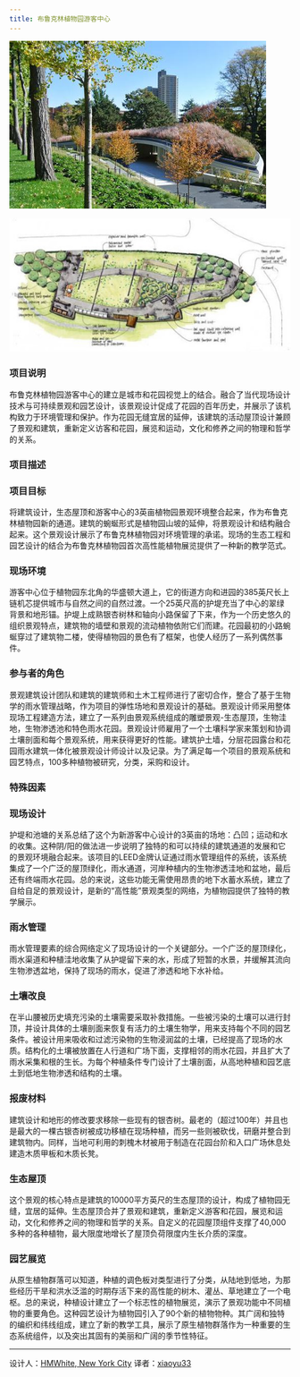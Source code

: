 ```yaml
---
title: 布鲁克林植物园游客中心
---
```


![布鲁克林植物园游客中心](/img/blkl-1.jpg)

![布鲁克林植物园游客中心](/img/blkl-2.jpg)

### 项目说明 ###

布鲁克林植物园游客中心的建立是城市和花园视觉上的结合。融合了当代现场设计技术与可持续景观和园艺设计，该景观设计促成了花园的百年历史，并展示了该机构致力于环境管理和保护。作为花园无缝宜居的延伸，该建筑的活动屋顶设计兼顾了景观和建筑，重新定义访客和花园，展览和运动，文化和修养之间的物理和哲学的关系。

### 项目描述 ###

### 项目目标 ###

将建筑设计，生态屋顶和游客中心的3英亩植物园景观环境整合起来，作为布鲁克林植物园新的通道。建筑的蜿蜒形式是植物园山坡的延伸，将景观设计和结构融合起来。这个景观设计展示了布鲁克林植物园对环境管理的承诺。现场的生态工程和园艺设计的结合为布鲁克林植物园首次高性能植物展览提供了一种新的教学范式。

### 现场环境 ###

游客中心位于植物园东北角的华盛顿大道上，它的街道方向和进园的385英尺长上链机芯提供城市与自然之间的自然过渡。一个25英尺高的护堤充当了中心的翠绿背景和地形锚。护堤上成熟银杏树林和轴向小路保留了下来，作为一个历史悠久的组织景观特点，建筑物的墙壁和景观的流动植物依附它们而建。花园最初的小路蜿蜒穿过了建筑物二楼，使得植物园的景色有了框架，也使人经历了一系列偶然事件。

### 参与者的角色 ###

景观建筑设计团队和建筑的建筑师和土木工程师进行了密切合作，整合了基于生物学的雨水管理战略，作为项目的弹性场地和景观设计的基础。景观设计师采用整体现场工程建造方法，建立了一系列由景观系统组成的雕塑景观-生态屋顶，生物洼地，生物渗透池和特色雨水花园。景观设计师雇用了一个土壤科学家来策划和协调土壤剖面和每个景观系统，用来获得更好的性能。建筑护土墙，分层花园露台和花园雨水建筑一体化被景观设计师设计以及记录。为了满足每一个项目的景观系统和园艺特点，100多种植物被研究，分类，采购和设计。

### 特殊因素 ###

### 现场设计 ###

护堤和池塘的关系总结了这个为新游客中心设计的3英亩的场地：凸凹；运动和水的收集。这种阴/阳的做法进一步说明了独特的和可以持续的建筑通道的发展和它的景观环境融合起来。该项目的LEED金牌认证通过雨水管理组件的系统，该系统集成了一个广泛的屋顶绿化，雨水通道，河岸种植内的生物渗透洼地和盆地，最后还有终端雨水花园。总的来说，这些功能无需使用昂贵的地下水蓄水系统，建立了自给自足的景观设计，是新的“高性能”景观类型的网络，为植物园提供了独特的教学展示。

### 雨水管理 ###

雨水管理要素的综合网络定义了现场设计的一个关键部分。一个广泛的屋顶绿化，雨水渠道和种植洼地收集了从护堤留下来的水，形成了短暂的水景，并缓解其流向生物渗透盆地，保持了现场的雨水，促进了渗透和地下水补给。

### 土壤改良 ###

在半山腰被历史填充污染的土壤需要采取补救措施。一些被污染的土壤可以进行封顶，并设计具体的土壤剖面来恢复有活力的土壤生物学，用来支持每个不同的园艺条件。被设计用来吸收和过滤污染物的生物浸润盆的土壤，已经提高了现场的水质。结构化的土壤被放置在人行道和广场下面，支撑相邻的雨水花园，并且扩大了雨水采集和根的生长。为每个种植条件专门设计了土壤剖面，从高地种植和园艺底土到低地生物渗透和结构的土壤。

### 报废材料 ###

建筑设计和地形的修改要求移除一些现有的银杏树。最老的（超过100年）并且也是最大的一棵古银杏树被成功移植在现场种植，而另一些则被砍伐，研磨并整合到建筑物内。同样，当地可利用的刺槐木材被用于制造在花园台阶和入口广场休息处建造木质甲板和木质长凳。

### 生态屋顶 ###

这个景观的核心特点是建筑的10000平方英尺的生态屋顶的设计，构成了植物园无缝，宜居的延伸。生态屋顶合并了景观和建筑，重新定义游客和花园，展览和运动，文化和修养之间的物理和哲学的关系。自定义的花园屋顶组件支撑了40,000多种的各种植物，最大限度地增长了屋顶负荷限度内生长介质的深度。

### 园艺展览 ###

从原生植物群落可以知道，种植的调色板对类型进行了分类，从陆地到低地，为那些经历干旱和洪水泛滥的时期存活下来的高性能的树木、灌丛、草地建立了一个电枢。总的来说，种植设计建立了一个标志性的植物展览，演示了景观功能中不同植物的重要角色。这种园艺设计为植物园引入了90个新的植物物种。其广阔和独特的编织和纬线组成，建立了新的教学工具，展示了原生植物群落作为一种重要的生态系统组件，以及突出其固有的美丽和广阔的季节性特征。

--------------------------------------------------------------------------------


设计人：[HMWhite, New York City][a]
译者：[xiaoyu33](https://github.com/xiaoyu33)


[a]:http://hmwhitesa.com
